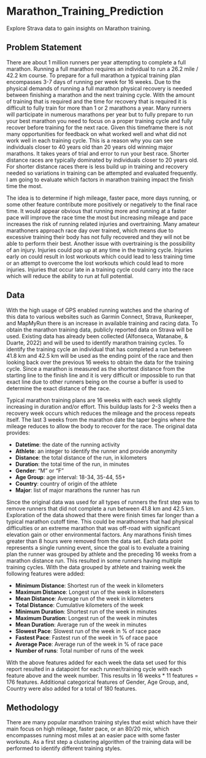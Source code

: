 # Marathon_Training_Prediction
Explore Strava data to gain insights on Marathon training.

## Problem Statement

There are about 1 million runners per year attempting to complete a full marathon. Running a full marathon requires an individual to run a 26.2 mile / 42.2 km course. To prepare for a full marathon a typical training plan encompasses 3-7 days of running per week for 16 weeks. Due to the physical demands of running a full marathon physical recovery is needed between finishing a marathon and the next training cycle. With the amount of training that is required and the time for recovery that is required it is difficult to fully train for more than 1 or 2 marathons a year. Many runners will participate in numerous marathons per year but to fully prepare to run your best marathon you need to focus on a proper training cycle and fully recover before training for the next race. Given this timeframe there is not many opportunities for feedback on what worked well and what did not work well in each training cycle. This is a reason why you can see individuals closer to 40 years old than 20 years old winning major marathons. It takes years of trial and error to run your best race. Shorter distance races are typically dominated by individuals closer to 20 years old. For shorter distance races there is less build up in training and recovery needed so variations in training can be attempted and evaluated frequently. I am going to evaluate which factors in marathon training impact the finish time the most.

The idea is to determine if high mileage, faster pace, more days running, or some other feature contribute more positively or negatively to the final race time. It would appear obvious that running more and running at a faster pace will improve the race time the most but increasing mileage and pace increases the risk of running related injuries and overtraining. Many amateur marathoners approach race day over trained, which means due to excessive training their body has not fully recovered and they will not be able to perform their best. Another issue with overtraining is the possibility of an injury. Injuries could pop up at any time in the training cycle. Injuries early on could result in lost workouts which could lead to less training time or an attempt to overcome the lost workouts which could lead to more injuries. Injuries that occur late in a training cycle could carry into the race which will reduce the ability to run at full potential.

## Data

With the high usage of GPS enabled running watches and the sharing of this data to various websites such as Garmin Connect, Strava, Runkeeper, and MapMyRun there is an increase in available training and racing data. To obtain the marathon training data, publicly reported data on Strava will be used. Existing data has already been collected (Alfonseca, Watanabe, & Duarte, 2022) and will be used to identify marathon training cycles. To identify the training cycle an individual that has completed a run between 41.8 km and 42.5 km will be used as the ending point of the race and then looking back over the previous 16 weeks to obtain the data for the training cycle. Since a marathon is measured as the shortest distance from the starting line to the finish line and it is very difficult or impossible to run that exact line due to other runners being on the course a buffer is used to determine the exact distance of the race.

Typical marathon training plans are 16 weeks with each week slightly increasing in duration and/or effort. This buildup lasts for 2-3 weeks then a recovery week occurs which reduces the mileage and the process repeats itself. The last 3 weeks from the marathon date the taper begins where the mileage reduces to allow the body to recover for the race. 
The original data provides:
- **Datetime**: the date of the running activity
-	**Athlete**: an integer to identify the runner and provide anonymity
-	**Distance**: the total distance of the run, in kilometers
-	**Duration**: the total time of the run, in minutes
-	**Gender**: “M” or “F”
-	**Age Group**: age interval: 18-34, 35-44, 55+
-	**Country**: country of origin of the athlete
-	**Major**: list of major marathons the runner has run

Since the original data was used for all types of runners the first step was to remove runners that did not complete a run between 41.8 km and 42.5 km. Exploration of the data showed that there were finish times far longer than a typical marathon cutoff time. This could be marathoners that had physical difficulties or an extreme marathon that was off-road with significant elevation gain or other environmental factors. Any marathons finish times greater than 8 hours were removed from the data set. Each data point represents a single running event, since the goal is to evaluate a training plan the runner was grouped by athlete and the preceding 16 weeks from a marathon distance run. This resulted in some runners having multiple training cycles. With the data grouped by athlete and training week the following features were added:
-	**Minimum Distance**: Shortest run of the week in kilometers
-	**Maximum Distance**: Longest run of the week in kilometers
-	**Mean Distance**: Average run of the week in kilometers
-	**Total Distance**: Cumulative kilometers of the week
-	**Minimum Duration**: Shortest run of the week in minutes
-	**Maximum Duration**: Longest run of the week in minutes
-	**Mean Duration**: Average run of the week in minutes
-	**Slowest Pace**: Slowest run of the week in % of race pace
-	**Fastest Pace**: Fastest run of the week in % of race pace
-	**Average Pace**: Average run of the week in % of race pace
-	**Number of runs**: Total number of runs of the week

With the above features added for each week the data set used for this report resulted in a datapoint for each runner/training cycle with each feature above and the week number. This results in 16 weeks * 11 features = 176 features. Additional categorical features of Gender, Age Group, and, Country were also added for a total of 180 features.

## Methodology

There are many popular marathon training styles that exist which have their main focus on high mileage, faster pace, or an 80/20 mix, which encompasses running most miles at an easier pace with some faster workouts. As a first step a clustering algorithm of the training data will be performed to identify different training styles.
